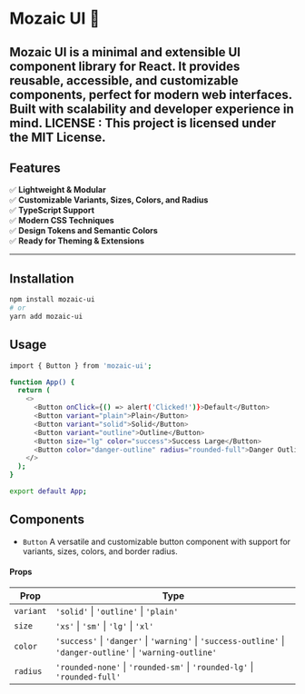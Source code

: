 # Mozaic UI 🌟

**Mozaic UI** is a minimal and extensible UI component library for React. It provides reusable, accessible, and customizable components, perfect for modern web interfaces. Built with scalability and developer experience in mind.
**LICENSE** : This project is licensed under the MIT License.
---

## Features

✅ **Lightweight & Modular**  
✅ **Customizable Variants, Sizes, Colors, and Radius**  
✅ **TypeScript Support**  
✅ **Modern CSS Techniques**  
✅ **Design Tokens and Semantic Colors**  
✅ **Ready for Theming & Extensions**

---

## Installation

```bash
npm install mozaic-ui
# or
yarn add mozaic-ui
```



## Usage
```bash
import { Button } from 'mozaic-ui';

function App() {
  return (
    <>
      <Button onClick={() => alert('Clicked!')}>Default</Button>
      <Button variant="plain">Plain</Button>
      <Button variant="solid">Solid</Button>
      <Button variant="outline">Outline</Button>
      <Button size="lg" color="success">Success Large</Button>
      <Button color="danger-outline" radius="rounded-full">Danger Outline</Button>
    </>
  );
}

export default App;
```

## Components

-  `Button`
    A versatile and customizable button component with support for variants, sizes, colors, and border radius.
####  Props

| Prop       | Type                                                                                      |
|------------|-------------------------------------------------------------------------------------------|
| `variant`  | `'solid'` \| `'outline'` \| `'plain'`                                                    | 
| `size`     | `'xs'` \| `'sm'` \| `'lg'` \| `'xl'`                                                     | 
| `color`    | `'success'` \| `'danger'` \| `'warning'` \| `'success-outline'` \| `'danger-outline'` \| `'warning-outline'` |
| `radius`   | `'rounded-none'` \| `'rounded-sm'` \| `'rounded-lg'` \| `'rounded-full'`                 | 

